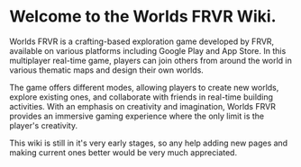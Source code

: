 # Welcome to the Worlds FRVR Wiki.

Worlds FRVR is a crafting-based exploration game developed by FRVR, available on various platforms including Google Play and App Store. In this multiplayer real-time game, players can join others from around the world in various thematic maps and design their own worlds. 

The game offers different modes, allowing players to create new worlds, explore existing ones, and collaborate with friends in real-time building activities. With an emphasis on creativity and imagination, Worlds FRVR provides an immersive gaming experience where the only limit is the player's creativity.

This wiki is still in it's very early stages, so any help adding new pages and making current ones better would be very much appreciated.